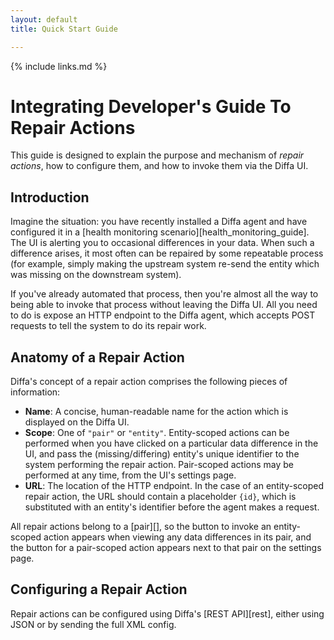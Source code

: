 ```yaml
---
layout: default
title: Quick Start Guide

---
```


{% include links.md %}

# Integrating Developer's Guide To Repair Actions

This guide is designed to explain the purpose and mechanism of *repair actions*, how to configure them, and how to invoke them via the Diffa UI.

## Introduction

Imagine the situation: you have recently installed a Diffa agent and have configured it in a [health monitoring scenario][health_monitoring_guide]. The UI is alerting you to occasional differences in your data. When such a difference arises, it most often can be repaired by some repeatable process (for example, simply making the upstream system re-send the entity which was missing on the downstream system).

If you've already automated that process, then you're almost all the way to being able to invoke that process without leaving the Diffa UI. All you need to do is expose an HTTP endpoint to the Diffa agent, which accepts POST requests to tell the system to do its repair work.

## Anatomy of a Repair Action

Diffa's concept of a repair action comprises the following pieces of information:

 - **Name**: A concise, human-readable name for the action which is displayed on the Diffa UI.
 - **Scope**: One of `"pair"` or `"entity"`. Entity-scoped actions can be performed when you have clicked on a particular data difference in the UI, and pass the (missing/differing) entity's unique identifier to the system performing the repair action. Pair-scoped actions may be performed at any time, from the UI's settings page.
 - **URL**: The location of the HTTP endpoint. In the case of an entity-scoped repair action, the URL should contain a placeholder `{id}`, which is substituted with an entity's identifier before the agent makes a request.

All repair actions belong to a [pair][], so the button to invoke an entity-scoped action appears when viewing any data differences in its pair, and the button for a pair-scoped action appears next to that pair on the settings page.

## Configuring a Repair Action

Repair actions can be configured using Diffa's [REST API][rest], either using JSON or by sending the full XML config.

